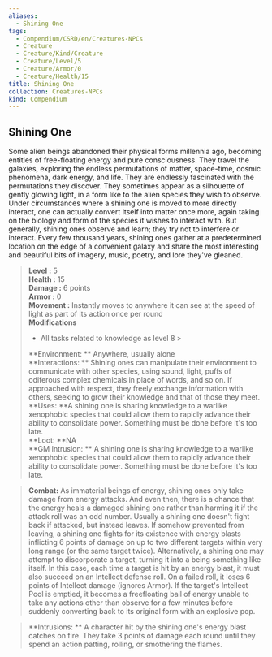 ```yaml
---
aliases:
  - Shining One
tags:
  - Compendium/CSRD/en/Creatures-NPCs
  - Creature
  - Creature/Kind/Creature
  - Creature/Level/5
  - Creature/Armor/0
  - Creature/Health/15
title: Shining One
collection: Creatures-NPCs
kind: Compendium
---
```

## Shining One  
Some alien beings abandoned their physical forms millennia ago, becoming entities of free-floating energy and pure consciousness. They travel the galaxies, exploring the endless permutations of matter, space-time, cosmic phenomena, dark energy, and life. They are endlessly fascinated with the permutations they discover. They sometimes appear as a silhouette of gently glowing light, in a form like to the alien species they wish to observe. Under circumstances where a shining one is moved to more directly interact, one can actually convert itself into matter once more, again taking on the biology and form of the species it wishes to interact with. But generally, shining ones observe and learn; they try not to interfere or interact. Every few thousand years, shining ones gather at a predetermined location on the edge of a convenient galaxy and share the most interesting and beautiful bits of imagery, music, poetry, and lore they've gleaned.  

  
> **Level :** 5  
> **Health :** 15  
> **Damage :** 6 points  
> **Armor :** 0  
> **Movement :** Instantly moves to anywhere it can see at the speed of light as part of its action once per round  
> **Modifications**  
>- All tasks related to knowledge as level 8 >
>  
> **Environment: ** Anywhere, usually alone  
> **Interactions: ** Shining ones can manipulate their environment to communicate with other species, using sound, light, puffs of odiferous complex chemicals in place of words, and so on. If approached with respect, they freely exchange information with others, seeking to grow their knowledge and that of those they meet.  
> **Uses: **A shining one is sharing knowledge to a warlike xenophobic species that could allow them to rapidly advance their ability to consolidate power. Something must be done before it's too late.  
> **Loot: **NA  
> **GM Intrusion: ** A shining one is sharing knowledge to a warlike xenophobic species that could allow them to rapidly advance their ability to consolidate power. Something must be done before it's too late.  

> **Combat:** 
> As immaterial beings of energy, shining ones only take damage from energy attacks. And even then, there is a chance that the energy heals a damaged shining one rather than harming it if the attack roll was an odd number. Usually a shining one doesn't fight back if attacked, but instead leaves. If somehow prevented from leaving, a shining one fights for its existence with energy blasts inflicting 6 points of damage on up to two different targets within very long range (or the same target twice). 
Alternatively, a shining one may attempt to discorporate a target, turning it into a being something like itself. In this case, each time a target is hit by an energy blast, it must also succeed on an Intellect defense roll. On a failed roll, it loses 6 points of Intellect damage (ignores Armor). If the target's Intellect Pool is emptied, it becomes a freefloating ball of energy unable to take any actions other than observe for a few minutes before suddenly converting back to its original form with an explosive pop.  
  

> **Intrusions: ** 
> A character hit by the shining one's energy blast catches on fire. They take 3 points of damage each round until they spend an action patting, rolling, or smothering the flames.  
